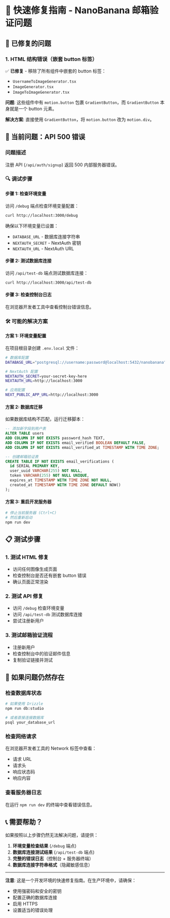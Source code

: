 # 🚨 快速修复指南 - NanoBanana 邮箱验证问题

## 🔧 已修复的问题

### 1. HTML 结构错误（嵌套 button 标签）
✅ **已修复** - 移除了所有组件中嵌套的 button 标签：
- `UsernameToImageGenerator.tsx`
- `ImageGenerator.tsx` 
- `ImageToImageGenerator.tsx`

**问题**: 这些组件中有 `motion.button` 包裹 `GradientButton`，而 `GradientButton` 本身就是一个 button 元素。

**解决方案**: 直接使用 `GradientButton`，将 `motion.button` 改为 `motion.div`。

## 🐛 当前问题：API 500 错误

### 问题描述
注册 API (`/api/auth/signup`) 返回 500 内部服务器错误。

### 🔍 调试步骤

#### 步骤 1: 检查环境变量
访问 `/debug` 端点检查环境变量配置：
```bash
curl http://localhost:3000/debug
```

确保以下环境变量已设置：
- `DATABASE_URL` - 数据库连接字符串
- `NEXTAUTH_SECRET` - NextAuth 密钥
- `NEXTAUTH_URL` - NextAuth URL

#### 步骤 2: 测试数据库连接
访问 `/api/test-db` 端点测试数据库连接：
```bash
curl http://localhost:3000/api/test-db
```

#### 步骤 3: 检查控制台日志
在浏览器开发者工具中查看控制台错误信息。

### 🛠️ 可能的解决方案

#### 方案 1: 环境变量配置
在项目根目录创建 `.env.local` 文件：
```bash
# 数据库配置
DATABASE_URL="postgresql://username:password@localhost:5432/nanobanana"

# NextAuth 配置
NEXTAUTH_SECRET=your-secret-key-here
NEXTAUTH_URL=http://localhost:3000

# 应用配置
NEXT_PUBLIC_APP_URL=http://localhost:3000
```

#### 方案 2: 数据库迁移
如果数据库结构不匹配，运行迁移脚本：
```sql
-- 添加新字段到用户表
ALTER TABLE users 
ADD COLUMN IF NOT EXISTS password_hash TEXT,
ADD COLUMN IF NOT EXISTS email_verified BOOLEAN DEFAULT FALSE,
ADD COLUMN IF NOT EXISTS email_verified_at TIMESTAMP WITH TIME ZONE;

-- 创建邮箱验证表
CREATE TABLE IF NOT EXISTS email_verifications (
  id SERIAL PRIMARY KEY,
  user_uuid VARCHAR(255) NOT NULL,
  token VARCHAR(255) NOT NULL UNIQUE,
  expires_at TIMESTAMP WITH TIME ZONE NOT NULL,
  created_at TIMESTAMP WITH TIME ZONE DEFAULT NOW()
);
```

#### 方案 3: 重启开发服务器
```bash
# 停止当前服务器 (Ctrl+C)
# 然后重新启动
npm run dev
```

## 📋 测试步骤

### 1. 测试 HTML 修复
- 访问任何图像生成页面
- 检查控制台是否还有嵌套 button 错误
- 确认页面正常渲染

### 2. 测试 API 修复
- 访问 `/debug` 检查环境变量
- 访问 `/api/test-db` 测试数据库连接
- 尝试注册新用户

### 3. 测试邮箱验证流程
- 注册新用户
- 检查控制台中的验证邮件信息
- 复制验证链接并测试

## 🚨 如果问题仍然存在

### 检查数据库状态
```bash
# 如果使用 Drizzle
npm run db:studio

# 或者直接连接数据库
psql your_database_url
```

### 检查网络请求
在浏览器开发者工具的 Network 标签中查看：
- 请求 URL
- 请求头
- 响应状态码
- 响应内容

### 查看服务器日志
在运行 `npm run dev` 的终端中查看错误信息。

## 📞 需要帮助？

如果按照以上步骤仍然无法解决问题，请提供：

1. **环境变量检查结果** (`/debug` 端点)
2. **数据库连接测试结果** (`/api/test-db` 端点)
3. **完整的错误日志**（控制台 + 服务器终端）
4. **数据库连接字符串格式**（隐藏敏感信息）

---

**注意**: 这是一个开发环境的快速修复指南。在生产环境中，请确保：
- 使用强密码和安全的密钥
- 配置正确的数据库连接
- 启用 HTTPS
- 设置适当的错误处理 